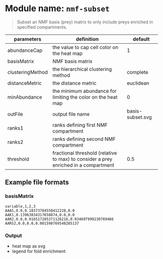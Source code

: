 # Module name: `nmf-subset`

> Subset an NMF basis (prey) matrix to only include preys enriched in specified compartments.

| parameters | definition | default |
|------------|------------|---------|
| abundanceCap | the value to cap cell color on the heat map | 1 |
| basisMatrix | NMF basis matrix | |
| clusteringMethod | the hierarchical clustering method | complete |
| distanceMetric | the distance metric | euclidean |
| minAbundance | the minimum abundance for limiting the color on the heat map | 0 |
| outFile | output file name | basis-subset.svg |
| ranks1 | ranks defining first NMF compartment | |
| ranks2 | ranks defining second NMF compartment | |
| threshold | fractional threshold (relative to max) to consider a prey enriched in a compartment | 0.5 |

## Example file formats

### basisMatrix
```
variable,1,2,3
AAAS,0.0,0.18373784550412228,0.0
AAK1,0.13963834317658874,0.0,0.0
AAR2,0.0,0.016517285371126216,0.034697999230769466
AARS2,0.0,0.0,0.001598769548285137
```

### Output
* heat map as svg
* legend for fold enrichment
